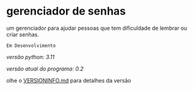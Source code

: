 # gerenciador de senhas
um gerenciador para ajudar pessoas que tem dificuldade de lembrar ou criar senhas.

```Em Desenvolvimento```


*versão python: 3.11*

*versão atual do programa: 0.2*

olhe o [VERSIONINFO.md](https://github.com/Filipi565/gerenciador-de-senhas/blob/b5446e0146e9c7587370d4eb6ca88cfa163bf4e9/VERSIONINFO.md) para detalhes da versão
